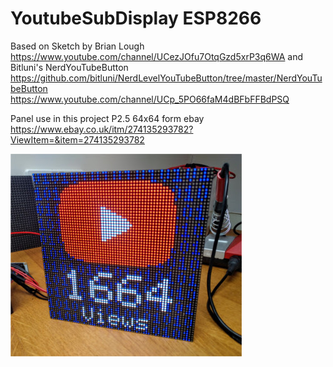 # YoutubeSubDisplay ESP8266

  Based on Sketch by Brian Lough
  https://www.youtube.com/channel/UCezJOfu7OtqGzd5xrP3q6WA
  and
  Bitluni's NerdYouTubeButton
  https://github.com/bitluni/NerdLevelYouTubeButton/tree/master/NerdYouTubeButton
  https://www.youtube.com/channel/UCp_5PO66faM4dBFbFFBdPSQ


Panel use in this project
 P2.5 64x64 form ebay
 https://www.ebay.co.uk/itm/274135293782?ViewItem=&item=274135293782
 
![Image of Display](Youtube%20Display.jpg)
